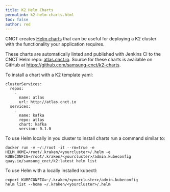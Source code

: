 ```yaml
---
title: K2 Helm Charts
permalink: k2-helm-charts.html
toc: false
author: red
---
```

CNCT creates [Helm charts](https://helm.sh/) that can be useful for deploying a K2 cluster with the functionality your application requires.

These charts are automatically linted and published with Jenkins CI to the CNCT Helm repo: [atlas.cnct.io](http://atlas.cnct.io/). Source for these charts is available on GitHub at https://github.com/samsung-cnct/k2-charts.

To install a chart with a K2 template yaml:

```
clusterServices:
  repos:
    -
      name: atlas
      url: http://atlas.cnct.io
  services:
    -
      name: kafka
      repo: atlas
      chart: kafka
      version: 0.1.0
```

To use Helm locally in you cluster to install charts run a command similar to:
```
docker run -v ~/:/root -it --rm=true -e HELM_HOME=/root/.kraken/<yourcluster>/.helm -e KUBECONFIG=/root/.kraken/<yourcluster>/admin.kubeconfig quay.io/samsung_cnct/k2:latest helm list
```
To use Helm with a locally installed kubectl:
```
export KUBECONFIG=~/.kraken/<yourcluster>/admin.kubeconfig
helm list --home ~/.kraken/<yourcluster>/.helm
```
